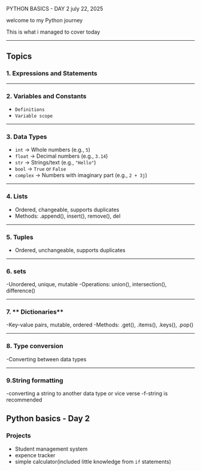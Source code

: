 PYTHON BASICS - DAY 2 july 22, 2025

welcome to my Python journey

This is what i managed to cover today

---
## Topics

### 1. **Expressions and Statements**
---
### 2. **Variables and Constants**
- `Definitions`
- `Variable scope`
---
### 3. **Data Types**
- `int` → Whole numbers (e.g., `5`)
- `float` → Decimal numbers (e.g., `3.14`)
- `str` → Strings/text (e.g., `"Hello"`)
- `bool` → `True` or `False`
- `complex` → Numbers with imaginary part (e.g., `2 + 3j`)

---

### 4. **Lists**
- Ordered, changeable, supports duplicates
- Methods: .append(), insert(), remove(), del

---

### 5. **Tuples**
- Ordered, unchangeable, supports duplicates

---

### 6. **sets**
-Unordered, unique, mutable
-Operations: union(), intersection(), difference()

---

### 7. ** Dictionaries**
-Key-value pairs, mutable, ordered
-Methods: .get(), .items(), .keys(), .pop()

---

### 8. **Type conversion**
-Converting between data types

---

### 9.**String formatting**
-converting a string to another data type or vice verse
-f-string is recommended


## Python basics - Day 2 
### Projects
- Student management system
- expence tracker
- simple calculator(included little knowledge from `if` statements)